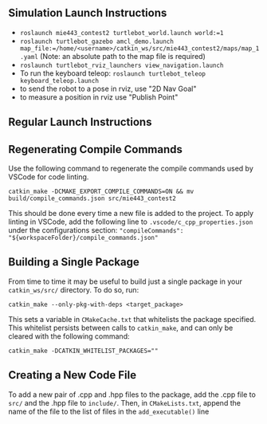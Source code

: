 ## Simulation Launch Instructions

* ```roslaunch mie443_contest2 turtlebot_world.launch world:=1```
* ```roslaunch turtlebot_gazebo amcl_demo.launch map_file:=/home/<username>/catkin_ws/src/mie443_contest2/maps/map_1.yaml``` (Note: an absolute path to the map file is required)
* ```roslaunch turtlebot_rviz_launchers view_navigation.launch ```
* To run the keyboard teleop: ```roslaunch turtlebot_teleop keyboard_teleop.launch```
* to send the robot to a pose in rviz, use "2D Nav Goal"
* to measure a position in rviz use "Publish Point"

## Regular Launch Instructions

## Regenerating Compile Commands
Use the following command to regenerate the compile commands used by VSCode for code linting.
```
catkin_make -DCMAKE_EXPORT_COMPILE_COMMANDS=ON && mv build/compile_commands.json src/mie443_contest2
```
This should be done every time a new file is added to the project. To apply linting in VSCode, add the following line to ```.vscode/c_cpp_properties.json``` under the configurations section: ```"compileCommands": "${workspaceFolder}/compile_commands.json"```

## Building a Single Package
From time to time it may be useful to build just a single package in your ```catkin_ws/src/``` directory. To do so, run:
```
catkin_make --only-pkg-with-deps <target_package>
```
This sets a variable in ```CMakeCache.txt``` that whitelists the package specified. This whitelist persists between calls to ```catkin_make```, and can only be cleared with the following command:
```
catkin_make -DCATKIN_WHITELIST_PACKAGES=""
```

## Creating a New Code File
To add a new pair of .cpp and .hpp files to the package, add the .cpp file to ```src/``` and the .hpp file to ```include/```. Then, in ```CMakeLists.txt```, append the name of the file to the list of files in the ```add_executable()``` line
